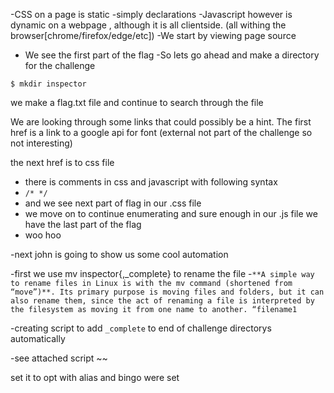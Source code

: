 -CSS on a page is static 
	-simply declarations 
-Javascript however is dynamic on a webpage , although it is all clientside. (all withing the browser[chrome/firefox/edge/etc])
-We start by viewing page  source 
- We see the first part of the flag 
-So lets go ahead and make a directory for the challenge 

`$ mkdir inspector`

we make a flag.txt file and continue to search through the file 

We are looking through some links that could possibly be a hint. The first href is a link to a google api for font (external not part of the challenge so not interesting)

the next href is to css file
- there is comments in css and javascript with following syntax
- `/* */`
- and we see next part of flag in our .css file 
- we move on to continue enumerating and sure enough in our .js file we have the last part of the flag 
- woo hoo 

-next john is going to show us some cool automation

-first we use mv inspector{,_complete} to rename the file 
-`**A simple way to rename files in Linux is with the mv command (shortened from “move”)**. Its primary purpose is moving files and folders, but it can also rename them, since the act of renaming a file is interpreted by the filesystem as moving it from one name to another. “filename1`

-creating script to add `_complete` to end of challenge 
directorys automatically 

-see attached script ~~

 set it to opt with alias and bingo were set

